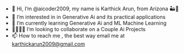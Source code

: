 - 👋 Hi, I’m @aicoder2009, my name is Karthick Arun, from Arizona 🏜️🌵
- 👀 I’m interested in in Generative Ai and its practical applications
- 🌱 I’m currently learning Generative Ai and ML Machine Learning
- 🫱🏾‍🫲🏻 I’m looking to collaborate on a Couple Ai Projects
- 📫 How to reach me , the best way email me at karthickarun2009@gmail.com
